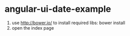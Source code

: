 angular-ui-date-example
=======================

1. use http://bower.io/ to install required libs: bower install
2. open the index page
